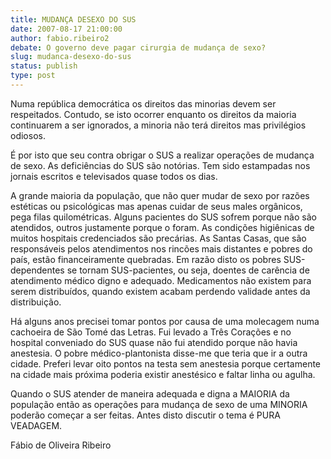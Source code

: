 ```yaml
---
title: MUDANÇA DESEXO DO SUS
date: 2007-08-17 21:00:00
author: fabio.ribeiro2
debate: O governo deve pagar cirurgia de mudança de sexo?
slug: mudanca-desexo-do-sus
status: publish 
type: post
---
```


  

  

Numa república democrática os direitos das minorias devem ser respeitados. Contudo, se isto ocorrer enquanto os direitos da maioria continuarem a ser ignorados, a minoria não terá direitos mas privilégios odiosos.  

  

É por isto que seu contra obrigar o SUS a realizar operações de mudança de sexo. As deficiências do SUS são notórias. Tem sido estampadas nos jornais escritos e televisados quase todos os dias.   

  

A grande maioria da população, que não quer mudar de sexo por razões estéticas ou psicológicas mas apenas cuidar de seus males orgânicos, pega filas quilométricas. Alguns pacientes do SUS sofrem porque não são atendidos, outros justamente porque o foram. As condições higiênicas de muitos hospitais credenciados são precárias. As Santas Casas, que são responsáveis pelos atendimentos nos rincões mais distantes e pobres do país, estão financeiramente quebradas. Em razão disto os pobres SUS-dependentes se tornam SUS-pacientes, ou seja, doentes de carência de atendimento médico digno e adequado. Medicamentos não existem para serem distribuídos, quando existem acabam perdendo validade antes da distribuição.  

  

Há alguns anos precisei tomar pontos por causa de uma molecagem numa cachoeira de São Tomé das Letras. Fui levado a Três Corações e no hospital conveniado do SUS quase não fui atendido porque não havia anestesia. O pobre médico-plantonista disse-me que teria que ir a outra cidade. Preferi levar oito pontos na testa sem anestesia porque certamente na cidade mais próxima poderia existir anestésico e faltar linha ou agulha.  

  

Quando o SUS atender de maneira adequada e digna a MAIORIA da população então as operações para mudança de sexo de uma MINORIA poderão começar a ser feitas. Antes disto discutir o tema é PURA VEADAGEM.  

  

  

Fábio de Oliveira Ribeiro
